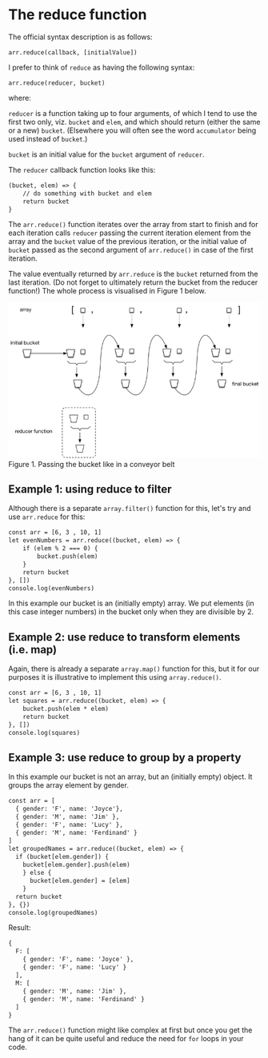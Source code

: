 # The reduce function

The official syntax description is as follows:

```
arr.reduce(callback, [initialValue])
```

I prefer to think of `reduce` as having the following syntax:

```
arr.reduce(reducer, bucket)
```

where:

`reducer` is a function taking up to four arguments, of which I tend to use the first two only, viz. `bucket` and `elem`,  and which should return (either the same or a new) `bucket`. (Elsewhere you will often see the word `accumulator` being used instead of `bucket`.)

`bucket` is an initial value for the `bucket` argument of `reducer`.

The `reducer` callback function looks like this:

```
(bucket, elem) => {
    // do something with bucket and elem
    return bucket
}
```

The `arr.reduce()` function iterates over the array from start to finish and for each iteration calls `reducer` passing the current iteration element from the array and the `bucket` value of the previous iteration, or the initial value of `bucket` passed as the second argument of `arr.reduce()` in case of the first iteration.

The value eventually returned by `arr.reduce` is the `bucket` returned from the last iteration. (Do not forget to ultimately return the bucket from the reducer function!) The whole process is visualised in Figure 1 below.

![buckets](images/reduce.png)
<br>Figure 1. Passing the bucket like in a conveyor belt

## Example 1: using reduce to filter

Although there is a separate `array.filter()` function for this, let's try and use `arr.reduce` for this:


```
const arr = [6, 3 , 10, 1]
let evenNumbers = arr.reduce((bucket, elem) => {
    if (elem % 2 === 0) {
        bucket.push(elem)
    }
    return bucket
}, [])
console.log(evenNumbers)
```

In this example our bucket is an (initially empty) array. We put elements (in this case integer numbers) in the bucket only when they are divisible by 2.

## Example 2: use reduce to transform elements (i.e. map)

Again, there is already a separate `array.map()` function for this, but it for our purposes it is illustrative to implement this using `array.reduce()`.

```
const arr = [6, 3 , 10, 1]
let squares = arr.reduce((bucket, elem) => {
    bucket.push(elem * elem)
    return bucket
}, [])
console.log(squares)
```

## Example 3: use reduce to group by a property

In this example our bucket is not an array, but an (initially empty) object. It groups the array element by gender.

```
const arr = [
  { gender: 'F', name: 'Joyce'},
  { gender: 'M', name: 'Jim' },
  { gender: 'F', name: 'Lucy' },
  { gender: 'M', name: 'Ferdinand' }
]
let groupedNames = arr.reduce((bucket, elem) => {
  if (bucket[elem.gender]) {
    bucket[elem.gender].push(elem)
    } else {
      bucket[elem.gender] = [elem]
    }
  return bucket
}, {})
console.log(groupedNames)
```

Result:

```
{
  F: [ 
    { gender: 'F', name: 'Joyce' },
    { gender: 'F', name: 'Lucy' } 
  ],
  M: [ 
    { gender: 'M', name: 'Jim' },
    { gender: 'M', name: 'Ferdinand' } 
  ] 
}
```

The `arr.reduce()` function might like complex at first but once you get the hang of it can be quite useful and reduce the need for `for` loops in your code.